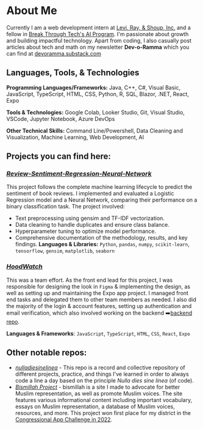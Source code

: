 # About Me
Currently I am a web development intern at [Levi, Ray, & Shoup, Inc.](https://www.lrswebsolutions.com/) and a fellow in [Break Through Tech's AI Program](https://www.breakthroughtech.org/programs/the-ai-program/). I'm passionate about growth and building impactful technology.
Apart from coding, I also casually post articles about tech and math on my newsletter **Dev-o-Ramma** which you can find at [devoramma.substack.com](https://devoramma.substack.com/)

## Languages, Tools, & Technologies
**Programming Languages/Frameworks:** Java, C++, C#, Visual Basic, JavaScript, TypeScript, HTML, CSS, Python, R, SQL, Blazor, .NET, React, Expo

**Tools & Technologies:** Google Colab, Looker Studio, Git, Visual Studio, VSCode, Jupyter Notebook, Azure DevOps

**Other Technical Skills:** Command Line/Powershell, Data Cleaning and Visualization, Machine Learning, Web Development, AI

## Projects you can find here:
### [_Review-Sentiment-Regression-Neural-Network_](https://github.com/warramma/Review-Sentiment-Regression-Neural-Network)
This project follows the complete machine learning lifecycle to predict the sentiment of book reviews. I implemented and evaluated a Logistic Regression model and a Neural Network, comparing their performance on a binary classification task. The project involved:
- Text preprocessing using gensim and TF-IDF vectorization.
- Data cleaning to handle duplicates and ensure class balance.
- Hyperparameter tuning to optimize model performance.
- Comprehensive documentation of the methodology, results, and key findings.
**Languages & Libraries:** `Python`, `pandas`, `numpy`, `scikit-learn`, `tensorflow`, `gensim`, `matplotlib`, `seaborn`
### [_HoodWatch_](https://github.com/mrchow330/Neighborhood-Safety-App)
This was a team effort. As the front end lead for this project, I was responsible for designing the look in `Figma` & implementing the design, as well as setting up and maintaining the Expo app project. I managed front end tasks and delegated them to other team members as needed. I also did the majority of the login & account features, setting up authentication and email verification, which also involved working on the backend ➡️[backend repo](https://github.com/mrchow330/neighborhood-safety-backend).

**Languages & Frameworks**: `JavaScript`, `TypeScript`, `HTML`, `CSS`, `React`, `Expo`
  
## Other notable repos:

- [_nulladiesinelinea_](https://github.com/warramma/nulladiessinelinea/tree/main) - This repo is a record and collective repository of different projects, practice, and things I've learned in order to always code a line a day based on the principle *Nulla dies sine linea* (of code). 
- [_Bismillah Project_](https://warramma.github.io/bismillah-twopointoh/) - bismillah is a site I made to advocate for better Muslim representation, as well as promote Muslim voices. The site features various informational content including important vocabulary, essays on Muslim representation, a database of Muslim voices, resources, and more. This project won first place for my district in the [Congressional App Challenge in 2022](https://www.congressionalappchallenge.us/22-il18/).
